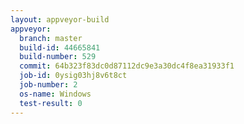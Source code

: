 ```yaml
---
layout: appveyor-build
appveyor:
  branch: master
  build-id: 44665841
  build-number: 529
  commit: 64b323f83dc0d87112dc9e3a30dc4f8ea31933f1
  job-id: 0ysig03hj8v6t8ct
  job-number: 2
  os-name: Windows
  test-result: 0
---
```

